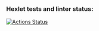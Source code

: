 ### Hexlet tests and linter status:
[![Actions Status](https://github.com/alaskia/layout-designer-project-58/workflows/hexlet-check/badge.svg)](https://github.com/alaskia/layout-designer-project-58/actions)